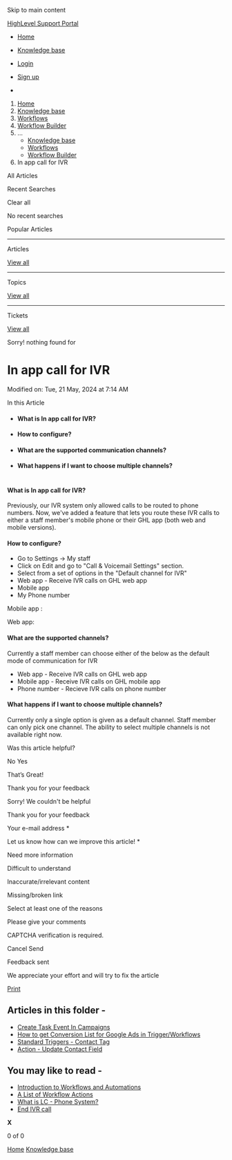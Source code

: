 Skip to main content

[ HighLevel Support Portal ](https://help.gohighlevel.com)

  * [ Home ](/support/home)
  * [ Knowledge base ](/support/solutions)

  * [Login](/support/login)
  * [Sign up](/support/signup)
  * 

  1. [Home](/support/home)
  2. [Knowledge base](/support/solutions)
  3. [Workflows](/support/solutions/48000455132)
  4. [Workflow Builder](/support/solutions/folders/48000678544)
  5. ... 
     * [Knowledge base](/support/solutions)
     * [Workflows](/support/solutions/48000455132)
     * [Workflow Builder](/support/solutions/folders/48000678544)
  6. In app call for IVR

All  Articles 

Recent Searches

Clear all

No recent searches

Popular Articles

* * *

Articles

[View all](/support/search/solutions)

* * *

Topics

[View all](/support/search/topics)

* * *

Tickets

[View all](/support/search/tickets)

Sorry! nothing found for   

# In app call for IVR

Modified on: Tue, 21 May, 2024 at 7:14 AM

In this Article  

  * #### What is In app call for IVR?

  * #### How to configure?

  * #### What are the supported communication channels? 

  * #### What happens if I want to choose multiple channels?

#   

#### **What is In app call for IVR?**

Previously, our IVR system only allowed calls to be routed to phone numbers. Now, we've added a feature that lets you route these IVR calls to either a staff member's mobile phone or their GHL app (both web and mobile versions).

#### **How to configure?**

  * Go to Settings -> My staff
  * Click on Edit and go to "Call & Voicemail Settings" section.
  * Select from a set of options in the "Default channel for IVR"
  * Web app - Receive IVR calls on GHL web app
  * Mobile app
  * My Phone number

Mobile app :  

Web app: 

#### **What are the supported channels?**

Currently a staff member can choose either of the below as the default mode of communication for IVR

  * Web app - Receive IVR calls on GHL web app
  * Mobile app - Receive IVR calls on GHL mobile app
  * Phone number - Recieve IVR calls on phone number

####   

#### **What happens if I want to choose multiple channels?**

Currently only a single option is given as a default channel. Staff member can only pick one channel. The ability to select multiple channels is not available right now. 

Was this article helpful?

No  Yes 

That’s Great!

Thank you for your feedback

Sorry! We couldn't be helpful

Thank you for your feedback

Your e-mail address *

Let us know how can we improve this article! *

Need more information 

Difficult to understand 

Inaccurate/irrelevant content 

Missing/broken link 

Select at least one of the reasons 

Please give your comments 

CAPTCHA verification is required. 

Cancel  Send 

Feedback sent

We appreciate your effort and will try to fix the article

[Print](javascript:print\(\))

## Articles in this folder -

  * [Create Task Event In Campaigns](/support/solutions/articles/48001147413-create-task-event-in-campaigns)
  * [How to get Conversion List for Google Ads in Trigger/Workflows](/support/solutions/articles/48001203453-how-to-get-conversion-list-for-google-ads-in-trigger-workflows)
  * [Standard Triggers - Contact Tag](/support/solutions/articles/48001213546-standard-triggers-contact-tag)
  * [Action - Update Contact Field](/support/solutions/articles/48001214441-action-update-contact-field)

## You may like to read -

  * [Introduction to Workflows and Automations](/support/solutions/articles/155000002445-introduction-to-workflows-and-automations)
  * [A List of Workflow Actions](/support/solutions/articles/155000002294-a-list-of-workflow-actions)
  * [What is LC - Phone System?](/support/solutions/articles/48001223546-what-is-lc-phone-system-)
  * [End IVR call](/support/solutions/articles/155000002285-end-ivr-call)

**X**

0 of 0 []()

[Home](/support/home) [Knowledge base](/support/solutions)
